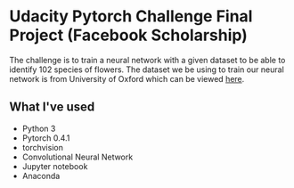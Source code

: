 # Udacity Pytorch Challenge Final Project (Facebook Scholarship)

The challenge is to train a neural network with a given dataset to be able to identify 102 species of flowers. The dataset we be using to train our neural network is from University of Oxford which can be viewed [here](http://www.robots.ox.ac.uk/~vgg/data/flowers/102/index.html).
## What I've used
- Python 3
- Pytorch 0.4.1
- torchvision
- Convolutional Neural Network
- Jupyter notebook
- Anaconda
